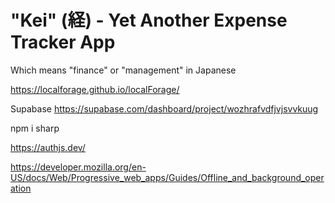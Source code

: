 # "Kei" (経) - Yet Another Expense Tracker App
Which means "finance" or "management" in Japanese



https://localforage.github.io/localForage/

Supabase
https://supabase.com/dashboard/project/wozhrafvdfjvjsvvkuug

npm i sharp

https://authjs.dev/

https://developer.mozilla.org/en-US/docs/Web/Progressive_web_apps/Guides/Offline_and_background_operation